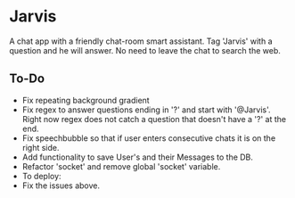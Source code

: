 # Jarvis
A chat app with a friendly chat-room smart assistant. Tag 'Jarvis' with a question and he will answer. No need to leave the chat to search the web.

## To-Do
- Fix repeating background gradient
- Fix regex to answer questions ending in '?' and start with '@Jarvis'. Right now regex does not catch a question that doesn't have a '?' at the end.
- Fix speechbubble so that if user enters consecutive chats it is on the right side.
- Add functionality to save User's and their Messages to the DB.
- Refactor 'socket' and remove global 'socket' variable.
- To deploy:
 - Fix the issues above.
